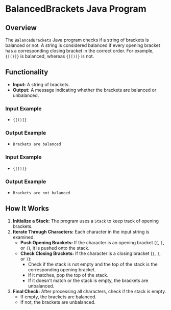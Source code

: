# BalancedBrackets Java Program

## Overview

The `BalancedBrackets` Java program checks if a string of brackets is balanced or not. A string is considered balanced if every opening bracket has a corresponding closing bracket in the correct order. For example, `{[()]}` is balanced, whereas `{[[)]}` is not.

## Functionality

- **Input:** A string of brackets.
- **Output:** A message indicating whether the brackets are balanced or unbalanced.

### Input Example

- `{[()]}`

### Output Example

- `Brackets are balanced`

### Input Example

- `{[[)]}`

### Output Example

- `Brackets are not balanced`

## How It Works

1. **Initialize a Stack:** The program uses a `Stack` to keep track of opening brackets.
2. **Iterate Through Characters:** Each character in the input string is examined.
   - **Push Opening Brackets:** If the character is an opening bracket (`{`, `[`, or `(`), it is pushed onto the stack.
   - **Check Closing Brackets:** If the character is a closing bracket (`}`, `]`, or `)`):
     - Check if the stack is not empty and the top of the stack is the corresponding opening bracket.
     - If it matches, pop the top of the stack.
     - If it doesn't match or the stack is empty, the brackets are unbalanced.
3. **Final Check:** After processing all characters, check if the stack is empty.
   - If empty, the brackets are balanced.
   - If not, the brackets are unbalanced.

